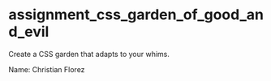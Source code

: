 # assignment_css_garden_of_good_and_evil
Create a CSS garden that adapts to your whims.

Name: Christian Florez